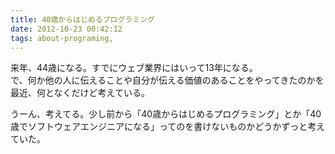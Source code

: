 ```yaml
---
title: 40歳からはじめるプログラミング
date: 2012-10-23 00:42:12
tags: about-programing, 
---
```

<p>来年、44歳になる。すでにウェブ業界にはいって13年になる。<br />
で、何か他の人に伝えることや自分が伝える価値のあることをやってきたのかを最近、何となくだけど考えている。

うーん、考えてる。少し前から「40歳からはじめるプログラミング」とか「40歳でソフトウェアエンジニアになる」ってのを書けないものかどうかずっと考えていた。</p>
<p class="mt15p"></p>